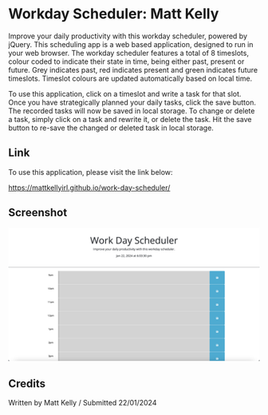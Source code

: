 # Workday Scheduler: Matt Kelly

Improve your daily productivity with this workday scheduler, powered by jQuery. This scheduling app is a web based application, designed to run in your web browser. The workday scheduler features a total of 8 timeslots, colour coded to indicate their state in time, being either past, present or future. Grey indicates past, red indicates present and green indicates future timeslots. Timeslot colours are updated automatically based on local time. 

To use this application, click on a timeslot and write a task for that slot. Once you have strategically planned your daily tasks, click the save button. The recorded tasks will now be saved in local storage. To change or delete a task, simply click on a task and rewrite it, or delete the task. Hit the save button to re-save the changed or deleted task in local storage. 

## Link

To use this application, please visit the link below:

https://mattkellyirl.github.io/work-day-scheduler/

## Screenshot
<img src="assets/images/screenshot.png">

## Credits
Written by Matt Kelly / Submitted 22/01/2024